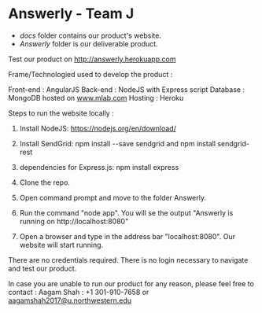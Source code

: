 # Answerly - Team J
- *docs* folder contains our product's website. 
- *Answerly* folder is our deliverable product.

Test our product on http://answerly.herokuapp.com

Frame/Technologied used to develop the product :


Front-end : AngularJS
Back-end : NodeJS with Express script
Database : MongoDB hosted on www.mlab.com
Hosting : Heroku


Steps to run the website locally :


1) Install NodeJS: https://nodejs.org/en/download/

2) Install SendGrid: npm install --save sendgrid and npm install sendgrid-rest

3) dependencies for Express.js: npm install express

4) Clone the repo.

5) Open command prompt and move to the folder Answerly.

6) Run the command "node app". You will se the output "Answerly is running on http://localhost:8080"

7) Open a browser and type in the address bar "localhost:8080". Our website will start running.


There are no credentials required. There is no login necessary to navigate and test our product.


In case you are unable to run our product for any reason, please feel free to contact :
Aagam Shah : +1 301-910-7658 or aagamshah2017@u.northwestern.edu
